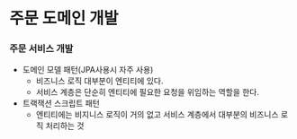 주문 도메인 개발
===================

### 주문 서비스 개발
- 도메인 모델 패턴(JPA사용시 자주 사용)
    - 비즈니스 로직 대부분이 엔티티에 있다.
    - 서비스 계층은 단순히 엔티티에 필요한 요청을 위임하는 역할을 한다.
- 트랙잭션 스크립트 패턴
    - 엔티티에는 비지니스 로직이 거의 없고 서비스 계층에서 대부분의 비즈니스 로직 처리하는 것
    